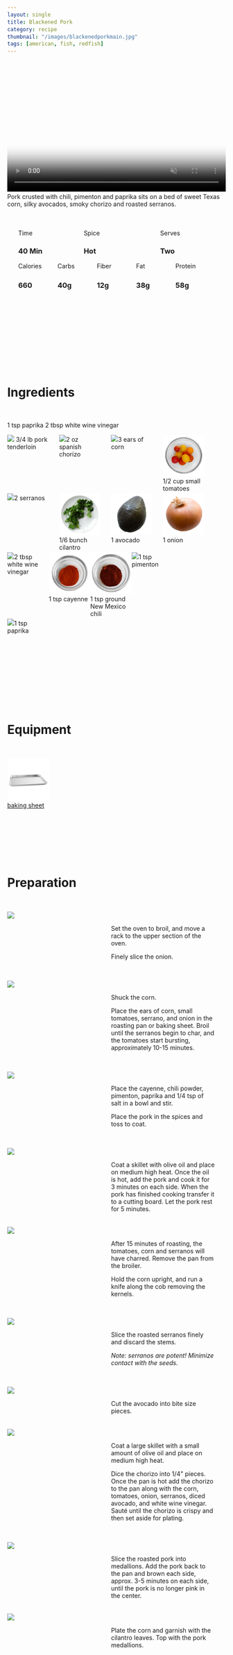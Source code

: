```yaml
---
layout: single
title: Blackened Pork
category: recipe
thumbnail: "/images/blackenedporkmain.jpg"
tags: [american, fish, redfish]
---
```

<div id="spacer"></div>

<div id="backgroundvideo">
  <video width="100%" autoplay loop muted class="banner__video" poster="/images/blackenedporkmain.jpg">
  <source src="/images/blackenedpork.mp4" type="video/mp4"></video>
</div>

<div id="recipedescription">
Pork crusted with chili, pimenton and paprika sits on a bed of sweet Texas corn, silky avocados, smoky chorizo and roasted serranos.
<div id="spacer"></div>

<div id= "recipedetails">
<div id= "time"> Time </div>
<div id= "spice"> Spice </div>
<div id= "serves"> Serves </div>
</div>

<div id= "recipedetails">
<div id= "time"><h3> 40 Min</h3> </div>
<div id= "spice"><h3> Hot</h3> </div>
<div id= "serves"><h3> Two </h3> </div>
</div>

<div id="spacer"></div>

<div id= "nutrition">
<div id="calories"> Calories </div>
<div id="carbs"> Carbs </div>
<div id="fiber"> Fiber </div>
<div id="fat"> Fat </div>
<div id="protein"> Protein </div>
</div>

<div id= "nutrition">
<div id="calories"><h3> 660 </h3> </div>
<div id="carbs"><h3> 40g</h3> </div>
<div id="fiber"><h3> 12g</h3> </div>
<div id="fat"><h3> 38g</h3> </div>
<div id="protein"><h3> 58g</h3> </div>
</div>

<div id= "ingredienthdr">
<h1>Ingredients</h1>
</div>

1 tsp paprika
2 tbsp white wine vinegar

<div id="ingredients">
<div id="ingredientone"><img src="/images/porktenderloin.jpeg"/> 3/4 lb pork tenderloin </div>
<div id="ingredienttwo"><img src="/images/chorizo.jpeg"/>2 oz spanish chorizo</div>
<div id="ingredientthree"><img src="/images/corn.jpeg"/>3 ears of corn</div>
<div id="ingredientfour"><img src="/images/cherrytomatoes.jpeg"/>1/2 cup small tomatoes</div>
</div>

<div id="ingredients">
<div id="ingredientone"><img src="/images/serranos.jpeg"/>2 serranos</div>
<div id="ingredienttwo"><img src="/images/cilantro.jpeg"/>1/6 bunch cilantro</div>
<div id="ingredientthree"><img src="/images/avocado.jpeg"/>1 avocado</div>
<div id="ingredientfour"><img src="/images/onion.jpeg"/>1 onion</div>
</div>

<div id="ingredients">
<div id="ingredientone"><img src="/images/whitewinevin.jpeg"/>2 tbsp white wine vinegar</div>
<div id="ingredientone"><img src="/images/cayenne.jpeg"/>1 tsp cayenne</div>
<div id="ingredientone"><img src="/images/nmchili.jpeg"/>1 tsp ground New Mexico chili</div>
<div id="ingredientone"><img src="/images/pimenton.jpeg"/>1 tsp pimenton</div>
</div>

<div id="ingredients">
<div id="ingredientone"><img src="/images/paprika.jpeg"/>1 tsp paprika</div>
</div>

<div id= "equipmenthdr">
<h1>Equipment</h1>
</div>

<div id="equipment">
<div id="equipmentone"><a href=""><img src="/images/bakingsheet.jpeg"/>baking sheet</a></div>
</div>

<div id="preparation">
<h1>Preparation</h1>
</div>

<div id="instruction">
<div id="image"><img src="/images/blackenedpork1.jpeg"/> </div>
<div id="step">Set the oven to broil, and move a rack to the upper section of the oven.
<p>Finely slice the onion.</p></div>
</div>

<div id="instruction">
<div id="image"><img src="/images/blackenedpork2.jpeg"/> </div>
<div id="step">Shuck the corn.
<p>Place the ears of corn, small tomatoes, serrano, and onion in the roasting pan or baking sheet. Broil until the serranos begin to char, and the tomatoes start bursting, approximately 10-15 minutes.</p></div>
</div>

<div id="instruction">
<div id="image"><img src="/images/blackenedpork3.jpeg"/> </div>
<div id="step">Place the cayenne, chili powder, pimenton, paprika and 1/4 tsp of salt in a bowl and stir.
<p>Place the pork in the spices and toss to coat.</p></div>
</div>

<div id="instruction">
<div id="image"><img src="/images/orangeredfish4.jpeg"/> </div>
<div id="step">Coat a skillet with olive oil and place on medium high heat. Once the oil is hot, add the pork and cook it for 3 minutes on each side. When the pork has finished cooking transfer it to a cutting board. Let the pork rest for 5 minutes.</div>
</div>

<div id="instruction">
<div id="image"><img src="/images/blackenedpork5.jpeg"/> </div>
<div id="step">After 15 minutes of roasting, the tomatoes, corn and serranos will have charred. Remove the pan from the broiler.
<p>Hold the corn upright, and run a knife along the cob removing the kernels.</p></div>
</div>

<div id="instruction">
<div id="image"><img src="/images/blackenedpork6.jpeg"/> </div>
<div id="step">Slice the roasted serranos finely and discard the stems.
<p><i>Note: serranos are potent! Minimize contact with the seeds.</i></p></div>
</div>

<div id="instruction">
<div id="image"><img src="/images/blackenedpork7.jpeg"/> </div>
<div id="step">Cut the avocado into bite size pieces.</div>
</div>

<div id="instruction">
<div id="image"><img src="/images/blackenedpork8.jpeg"/> </div>
<div id="step">Coat a large skillet with a small amount of olive oil and place on medium high heat.
<p>Dice the chorizo into 1/4" pieces. Once the pan is hot add the chorizo to the pan along with the corn, tomatoes, onion, serranos, diced avocado, and white wine vinegar. Sauté until the chorizo is crispy and then set aside for plating.</p></div>
</div>

<div id="instruction">
<div id="image"><img src="/images/blackenedpork9.jpeg"/> </div>
<div id="step">Slice the roasted pork into medallions. Add the pork back to the pan and brown each side, approx. 3-5 minutes on each side, until the pork is no longer pink in the center.</div>
</div>

<div id="instruction">
<div id="image"><img src="/images/blackenedpork10.jpeg"/> </div>
<div id="step">Plate the corn and garnish with the cilantro leaves. Top with the pork medallions.</div>
</div>


<style>
#backgroundvideo {
  width: 100%;
}
  
#banner__video {
    }

#overlay {
 }

#recipedetails { width: 100%; display:inline-block; float: left;}
#time { width: 30%; float: left; margin-left: 5%}
#spice { width: 30%; float: left;}
#serves { width 30%; float: left; margin-left: 5%;}
.clear {clear:both;}

#spacer {padding-top:50px;}

#nutrition { width: 100%; display:inline-block;}
#calories { width: 18%; float: left; margin-left: 5%;}
#carbs { width: 18%; float: left; margin-left: 0%;}
#fiber { width: 18%; float: left; margin-left: 0%;}
#fat { width: 18%; float: left; margin-left: 0%;}
#protein { width: 18%; float: left; margin-right:5%;}
.clear {clear:both;}

#ingredienthdr { margin-top:200px; margin-bottom: 50px; font-family: $serif;}

#ingredients { width: 95%; display:inline-block;}
#ingredientone { width: 20%; float:left;}
#ingredienttwo { width: 20%; float:left; margin-left: 5%;}
#ingredientthree { width:20%; float:left; margin-left: 5%;}
#ingredientfour { width:20%; float:left; margin-left: 5%;}
.clear {clear:both;}

#equipmenthdr { margin-top:200px; margin-bottom:50px; font-family: $serif;}

#equipment { width: 95%; display:inline-block;}
#equipmentone { width: 20%; float:left;}
#equipmenttwo { width: 20%; float:left; margin-left: 5%;}
#equipmentthree { width:20%; float:left; margin-left: 5%;}
#equipmentfour { width:20%; float:left; margin-left: 5%;}
.clear {clear:both;}

#preparation { margin-top: 150px; margin-bottom: 50px; font-family: $serif;}

#instruction { width:95%; display:inline-block;}
#image { width: 40%; float:left;}
#step { width: 50%; float:right; margin-top: 30px; margin-bottom: 30px;}
.clear {clear:both;}
</style>
